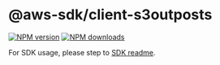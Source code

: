 # @aws-sdk/client-s3outposts

[![NPM version](https://img.shields.io/npm/v/@aws-sdk/client-s3outposts/beta.svg)](https://www.npmjs.com/package/@aws-sdk/client-s3outposts)
[![NPM downloads](https://img.shields.io/npm/dm/@aws-sdk/client-s3outposts.svg)](https://www.npmjs.com/package/@aws-sdk/client-s3outposts)

For SDK usage, please step to [SDK readme](https://github.com/aws/aws-sdk-js-v3).
